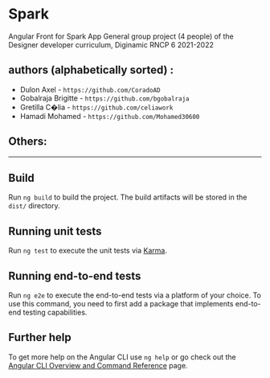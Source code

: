 # Spark
Angular Front for Spark App
General group project (4 people) of the Designer developer curriculum, Diginamic RNCP 6 2021-2022

## authors (alphabetically sorted) :

- Dulon Axel - `https://github.com/CoradoAD`
- Gobalraja Brigitte - `https://github.com/bgobalraja`
- Gretilla C�lia - `https://github.com/celiawork`
- Hamadi Mohamed - `https://github.com/Mohamed30600`

## Others:
----
## Build

Run `ng build` to build the project. The build artifacts will be stored in the `dist/` directory.

## Running unit tests

Run `ng test` to execute the unit tests via [Karma](https://karma-runner.github.io).

## Running end-to-end tests

Run `ng e2e` to execute the end-to-end tests via a platform of your choice. To use this command, you need to first add a package that implements end-to-end testing capabilities.

## Further help

To get more help on the Angular CLI use `ng help` or go check out the [Angular CLI Overview and Command Reference](https://angular.io/cli) page.
